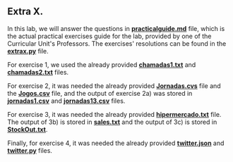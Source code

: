 ## Extra X.



In this lab, we will answer the questions in **[practicalguide.md](https://github.com/alexandradecarvalho/programming-fundamentals/blob/main/practical-classes/extrax/practicalguide.md)** file, which is the actual practical exercises guide for the lab, provided by one of the Curricular Unit's Professors. The exercises' resolutions can be found in the **[extrax.py](https://github.com/alexandradecarvalho/programming-fundamentals/blob/main/practical-classes/extrax/extrax.py)** file.

For exercise 1, we used the already provided **[chamadas1.txt](https://github.com/alexandradecarvalho/programming-fundamentals/blob/main/practical-classes/extrax/chamadas1.txt)** and **[chamadas2.txt](https://github.com/alexandradecarvalho/programming-fundamentals/blob/main/practical-classes/extrax/chamadas2.txt)** files.

For exercise 2, it was needed the already provided **[Jornadas.cvs](https://github.com/alexandradecarvalho/programming-fundamentals/blob/main/practical-classes/extrax/Jornadas.csv)** file and the **[Jogos.csv](https://github.com/alexandradecarvalho/programming-fundamentals/blob/main/practical-classes/extrax/Jogos.csv)** file, and the output of exercise 2a) was stored in **[jornadas1.csv](https://github.com/alexandradecarvalho/programming-fundamentals/blob/main/practical-classes/extrax/jornadas1.csv)** and **[jornadas13.csv](https://github.com/alexandradecarvalho/programming-fundamentals/blob/main/practical-classes/extrax/jornadas13.csv)** files.

For exercise 3, it was needed the already provided **[hipermercado.txt](https://github.com/alexandradecarvalho/programming-fundamentals/blob/main/practical-classes/extrax/hipermercado.txt)** file. The output of 3b) is stored in **[sales.txt](https://github.com/alexandradecarvalho/programming-fundamentals/blob/main/practical-classes/extrax/sales.txt)** and the output of 3c) is stored in **[StockOut.txt](https://github.com/alexandradecarvalho/programming-fundamentals/blob/main/practical-classes/extrax/StockOut.txt)**.

Finally, for exercise 4, it was needed the already provided  **[twitter.json](https://github.com/alexandradecarvalho/programming-fundamentals/blob/main/practical-classes/extrax/twitter.json)** and **[twitter.py](https://github.com/alexandradecarvalho/programming-fundamentals/blob/main/practical-classes/extrax/twitter.py)** files.
